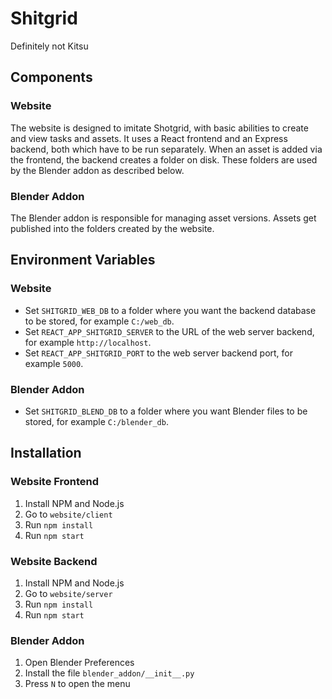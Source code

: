 # Shitgrid

Definitely not Kitsu

## Components

### Website

The website is designed to imitate Shotgrid, with basic abilities to create and view tasks and assets.
It uses a React frontend and an Express backend, both which have to be run separately.
When an asset is added via the frontend, the backend creates a folder on disk.
These folders are used by the Blender addon as described below.

### Blender Addon

The Blender addon is responsible for managing asset versions.
Assets get published into the folders created by the website.

## Environment Variables

### Website

- Set `SHITGRID_WEB_DB` to a folder where you want the backend database to be stored, for example `C:/web_db`.
- Set `REACT_APP_SHITGRID_SERVER` to the URL of the web server backend, for example `http://localhost`.
- Set `REACT_APP_SHITGRID_PORT` to the web server backend port, for example `5000`.

### Blender Addon

- Set `SHITGRID_BLEND_DB` to a folder where you want Blender files to be stored, for example `C:/blender_db`.

## Installation

### Website Frontend

1. Install NPM and Node.js
2. Go to `website/client`
3. Run `npm install`
4. Run `npm start`

### Website Backend

1. Install NPM and Node.js
2. Go to `website/server`
3. Run `npm install`
4. Run `npm start`

### Blender Addon

1. Open Blender Preferences
2. Install the file `blender_addon/__init__.py`
3. Press `N` to open the menu
